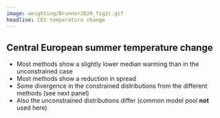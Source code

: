 ```yaml
---
image: weighting/Brunner2020_fig2c.gif
headline: CES temperature change
---
```


## Central European summer temperature change

* Most methods show a slightly lower median warming than in the unconstrained case
* Most methods show a reduction in spread
* Some divergence in the constrained distributions from the different methods (see next panel)
* Also the unconstrained distributions differ  (common model pool **not** used here)


